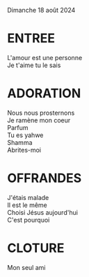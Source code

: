 Dimanche 18 août 2024  
      
# ENTREE
L'amour est une personne  
Je t'aime tu le sais  

# ADORATION
Nous nous prosternons  
Je ramène mon coeur  
Parfum  
Tu es yahwe  
Shamma  
Abrites-moi  

# OFFRANDES
J'étais malade  
Il est le même  
Choisi Jésus aujourd'hui  
C'est pourquoi  

# CLOTURE
Mon seul ami  
